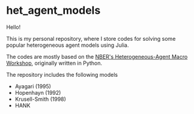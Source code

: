 # het_agent_models

Hello! 

This is my personal repository, where I store codes for solving some popular heterogeneous agent models using Julia.

The codes are mostly based on the [NBER's Heterogeneous-Agent Macro Workshop](https://www.nber.org/conferences/heterogeneous-agent-macro-workshop-spring-2022), originally written in Python.

The repository includes the following models
- Ayagari (1995)
- Hopenhayn (1992)
- Krusell-Smith (1998)
- HANK
